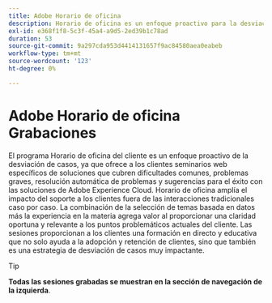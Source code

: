 ```yaml
---
title: Adobe Horario de oficina
description: Horario de oficina es un enfoque proactivo para la desviación de casos que ofrece a los clientes seminarios web específicos de la solución.
exl-id: e368f1f8-5c3f-45a4-a9d5-2ed39b1c78ad
duration: 53
source-git-commit: 9a297cda953d4414131657f9ac84580aea0eabeb
workflow-type: tm+mt
source-wordcount: '123'
ht-degree: 0%

---
```


# Adobe Horario de oficina Grabaciones

El programa Horario de oficina del cliente es un enfoque proactivo de la desviación de casos, ya que ofrece a los clientes seminarios web específicos de soluciones que cubren dificultades comunes, problemas graves, resolución automática de problemas y sugerencias para el éxito con las soluciones de Adobe Experience Cloud. Horario de oficina amplía el impacto del soporte a los clientes fuera de las interacciones tradicionales caso por caso. La combinación de la selección de temas basada en datos más la experiencia en la materia agrega valor al proporcionar una claridad oportuna y relevante a los puntos problemáticos actuales del cliente. Las sesiones proporcionan a los clientes una formación en directo y educativa que no solo ayuda a la adopción y retención de clientes, sino que también es una estrategia de desviación de casos muy impactante.

>[!TIP]
>
>**Todas las sesiones grabadas se muestran en la sección de navegación de la izquierda**.

<!--

## Featured

<table>
  <tr>
   <td>
      <a href="2022/cross-channel.md">
      <img alt="Level up Your Cross-channel Marketing with Adobe [!DNL Campaign Classic]" src="assets/cross-channel.png"/>
      </a>
      <div>
         <a href="./2022/cross-channel.md"><strong>Level up Your Cross-channel Marketing with Adobe [!DNL Campaign Classic]</strong></a>
         <br/>
      </div>
   </td>
   <td>
      <a href="2022/integrations.md">
      <img alt="Adobe [!DNL Campaign] integrations with a marketing ecosystem" src="assets/integrations.png"/>
      </a>
      <div>
         <a href="./2022/integrations.md"><strong>Adobe [!DNL Campaign] integrations with a marketing ecosystem</strong></a>
         <br/>
      </div>
   </td>
   <td>
      <a href="2022/tips.md">
      <img alt="Time saving tips from a pro" src="./assets/tips.png"/>
      </a>
      <div>
         <a href="2022/tips.md"><strong>Time saving tips from a pro</strong></a>
         <br/>
      </div>
   </td>
</table>

-->
